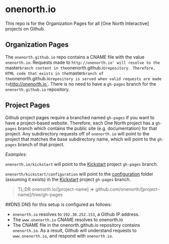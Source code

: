 # onenorth.io

This repo is for the Organization Pages for all [One North Interactive] projects on Github. 

## Organization Pages
The `onenorth.github.io` repo contains a CNAME file with the value `onenorth.io`. Requests made to `http://onenorth.io' will resolve to the `master` branch content in the `onenorth.github.io` repository. Therefore, HTML code that exists in the `master` branch of the `onenorth.github.io` repository is served when valid requests are made to `http://onenorth.io`. There is no need to have a `gh-pages` branch for the `onenorth.github.io` repository.

## Project Pages
Github project pages require a branched named `gh-pages` if you want to have a project-based website. Therefore, each One North project has a `gh-pages` branch which contains the public site (e.g. documentation) for that project. Any subdirectory requests off of `onenorth.io` will point to the project that matches the base subdirectory name, which will point to the `gh-pages` branch of that project.

*Examples:*

`onenorth.io/kickstart` will point to the [Kickstart](https://github.com/onenorth/kickstart) project `gh-pages` branch.

`onenorth/kickstart/configuration` will point to the [configuration](https://github.com/onenorth/kickstart/configuration) folder (assuming it exists) in the [Kickstart](https://github.com/onenorth/kickstart) project `gh-pages` branch.

> TL;DR onenorth.io/[project-name] => github.com/onenorth/[project-name]/tree/gh-pages

##DNS
DNS for this setup is configured as follows:

* `onenorth.io` resolves to `192.30.252.153`, a Github IP address.
* The `www.onenorth.io` CNAME resolves to onenorth.io
* The CNAME file in the onenorth.github.io repository contains `onenorth.io`. As a result, Github will understand requests to `www.onenorth.io`, and respond with `onenorth.io`.
